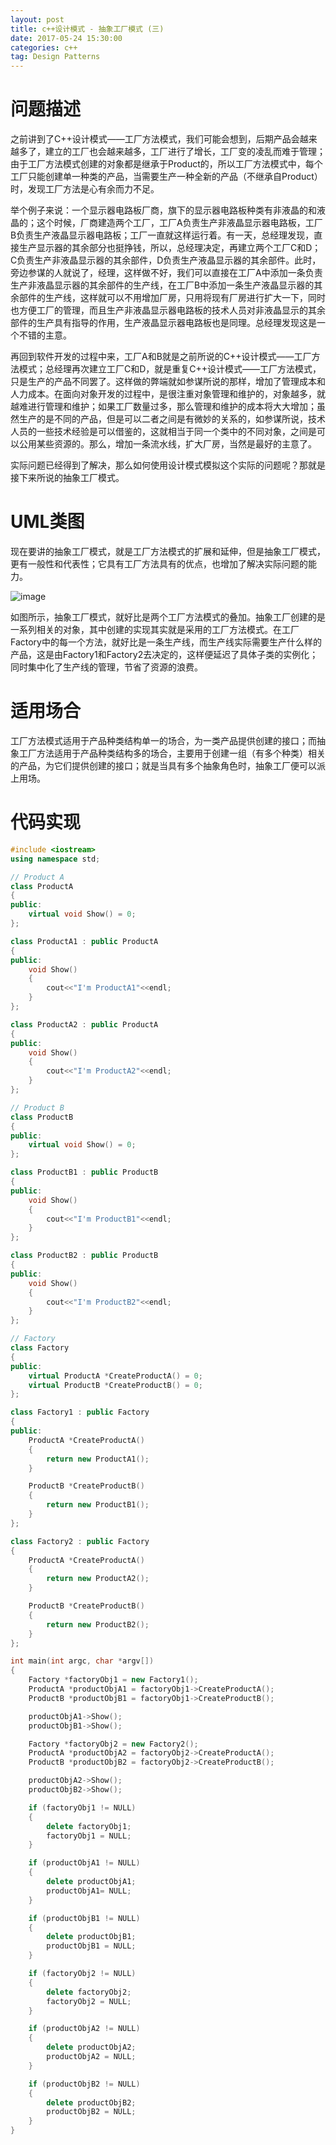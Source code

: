 ```yaml
---
layout: post
title: c++设计模式 - 抽象工厂模式 (三)
date: 2017-05-24 15:30:00
categories: c++
tag: Design Patterns
---
```

# 问题描述
之前讲到了C++设计模式——工厂方法模式，我们可能会想到，后期产品会越来越多了，建立的工厂也会越来越多，工厂进行了增长，工厂变的凌乱而难于管理；由于工厂方法模式创建的对象都是继承于Product的，所以工厂方法模式中，每个工厂只能创建单一种类的产品，当需要生产一种全新的产品（不继承自Product）时，发现工厂方法是心有余而力不足。

举个例子来说：一个显示器电路板厂商，旗下的显示器电路板种类有非液晶的和液晶的；这个时候，厂商建造两个工厂，工厂A负责生产非液晶显示器电路板，工厂B负责生产液晶显示器电路板；工厂一直就这样运行着。有一天，总经理发现，直接生产显示器的其余部分也挺挣钱，所以，总经理决定，再建立两个工厂C和D；C负责生产非液晶显示器的其余部件，D负责生产液晶显示器的其余部件。此时，旁边参谋的人就说了，经理，这样做不好，我们可以直接在工厂A中添加一条负责生产非液晶显示器的其余部件的生产线，在工厂B中添加一条生产液晶显示器的其余部件的生产线，这样就可以不用增加厂房，只用将现有厂房进行扩大一下，同时也方便工厂的管理，而且生产非液晶显示器电路板的技术人员对非液晶显示的其余部件的生产具有指导的作用，生产液晶显示器电路板也是同理。总经理发现这是一个不错的主意。

再回到软件开发的过程中来，工厂A和B就是之前所说的C++设计模式——工厂方法模式；总经理再次建立工厂C和D，就是重复C++设计模式——工厂方法模式，只是生产的产品不同罢了。这样做的弊端就如参谋所说的那样，增加了管理成本和人力成本。在面向对象开发的过程中，是很注重对象管理和维护的，对象越多，就越难进行管理和维护；如果工厂数量过多，那么管理和维护的成本将大大增加；虽然生产的是不同的产品，但是可以二者之间是有微妙的关系的，如参谋所说，技术人员的一些技术经验是可以借鉴的，这就相当于同一个类中的不同对象，之间是可以公用某些资源的。那么，增加一条流水线，扩大厂房，当然是最好的主意了。

实际问题已经得到了解决，那么如何使用设计模式模拟这个实际的问题呢？那就是接下来所说的抽象工厂模式。

# UML类图

现在要讲的抽象工厂模式，就是工厂方法模式的扩展和延伸，但是抽象工厂模式，更有一般性和代表性；它具有工厂方法具有的优点，也增加了解决实际问题的能力。

![image](/images/cpp-abstrac-factory-design-pattern-1-1.png)

如图所示，抽象工厂模式，就好比是两个工厂方法模式的叠加。抽象工厂创建的是一系列相关的对象，其中创建的实现其实就是采用的工厂方法模式。在工厂Factory中的每一个方法，就好比是一条生产线，而生产线实际需要生产什么样的产品，这是由Factory1和Factory2去决定的，这样便延迟了具体子类的实例化；同时集中化了生产线的管理，节省了资源的浪费。

# 适用场合

工厂方法模式适用于产品种类结构单一的场合，为一类产品提供创建的接口；而抽象工厂方法适用于产品种类结构多的场合，主要用于创建一组（有多个种类）相关的产品，为它们提供创建的接口；就是当具有多个抽象角色时，抽象工厂便可以派上用场。

# 代码实现
```c++
#include <iostream>
using namespace std;

// Product A
class ProductA
{
public:
    virtual void Show() = 0;
};

class ProductA1 : public ProductA
{
public:
    void Show()
    {
        cout<<"I'm ProductA1"<<endl;
    }
};

class ProductA2 : public ProductA
{
public:
    void Show()
    {
        cout<<"I'm ProductA2"<<endl;
    }
};

// Product B
class ProductB
{
public:
    virtual void Show() = 0;
};

class ProductB1 : public ProductB
{
public:
    void Show()
    {
        cout<<"I'm ProductB1"<<endl;
    }
};

class ProductB2 : public ProductB
{
public:
    void Show()
    {
        cout<<"I'm ProductB2"<<endl;
    }
};

// Factory
class Factory
{
public:
    virtual ProductA *CreateProductA() = 0;
    virtual ProductB *CreateProductB() = 0;
};

class Factory1 : public Factory
{
public:
    ProductA *CreateProductA()
    {
        return new ProductA1();
    }

    ProductB *CreateProductB()
    {
        return new ProductB1();
    }
};

class Factory2 : public Factory
{
    ProductA *CreateProductA()
    {
        return new ProductA2();
    }

    ProductB *CreateProductB()
    {
        return new ProductB2();
    }
};

int main(int argc, char *argv[])
{
    Factory *factoryObj1 = new Factory1();
    ProductA *productObjA1 = factoryObj1->CreateProductA();
    ProductB *productObjB1 = factoryObj1->CreateProductB();

    productObjA1->Show();
    productObjB1->Show();

    Factory *factoryObj2 = new Factory2();
    ProductA *productObjA2 = factoryObj2->CreateProductA();
    ProductB *productObjB2 = factoryObj2->CreateProductB();

    productObjA2->Show();
    productObjB2->Show();

    if (factoryObj1 != NULL)
    {
        delete factoryObj1;
        factoryObj1 = NULL;
    }

    if (productObjA1 != NULL)
    {
        delete productObjA1;
        productObjA1= NULL;
    }

    if (productObjB1 != NULL)
    {
        delete productObjB1;
        productObjB1 = NULL;
    }

    if (factoryObj2 != NULL)
    {
        delete factoryObj2;
        factoryObj2 = NULL;
    }

    if (productObjA2 != NULL)
    {
        delete productObjA2;
        productObjA2 = NULL;
    }

    if (productObjB2 != NULL)
    {
        delete productObjB2;
        productObjB2 = NULL;
    }
}
```
